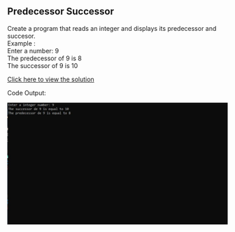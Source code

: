 ## Predecessor Successor

 Create a program that reads an integer and displays its predecessor and succesor.<br>
 Example :<br>
 Enter a number: 9 <br>
 The predecessor of 9 is 8 <br>
 The successor of 9 is 10 <br>

[Click here to view the solution](https://github.com/davi-p-oliveira-11/CCodeChallengeLab/blob/main/Challenges/Predecessor-Successor/solution.c)

Code Output:

![Output](https://github.com/davi-p-oliveira-11/CCodeChallengeLab/blob/main/Challenges/Predecessor-Successor/screenshot.JPG)

